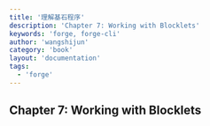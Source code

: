 ```yaml
---
title: '理解基石程序'
description: 'Chapter 7: Working with Blocklets'
keywords: 'forge, forge-cli'
author: 'wangshijun'
category: 'book'
layout: 'documentation'
tags:
  - 'forge'
---
```


## Chapter 7: Working with Blocklets
